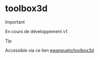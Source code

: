 # toolbox3d
> [!IMPORTANT]
> En cours de développement v1

> [!TIP]
> Accessible via ce lien [ewanquelo/toolbox3d](https://ewanquelo.github.io/toolbox3d/)



